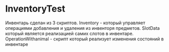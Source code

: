 # InventoryTest
Инвентарь сделан из 3 скриптов. Inventory - который управляет операциями добавления и удаления из инвенторя предметов. SlotData который является реализацией самих слотов в инвентаре. OperationWithanimal - скрипт который реализует изменения состояний в инвентаре

